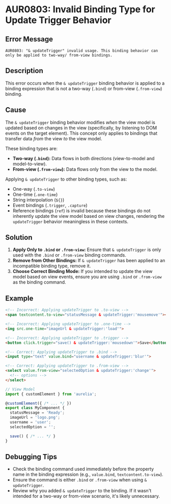 # AUR0803: Invalid Binding Type for Update Trigger Behavior

## Error Message

`AUR0803: "& updateTrigger" invalid usage. This binding behavior can only be applied to two-way/ from-view bindings.`

## Description

This error occurs when the `& updateTrigger` binding behavior is applied to a binding expression that is not a two-way (`.bind`) or from-view (`.from-view`) binding.

## Cause

The `& updateTrigger` binding behavior modifies *when* the view model is updated based on changes in the view (specifically, by listening to DOM events on the target element). This concept only applies to bindings that transfer data *from* the view *to* the view model.

These binding types are:
*   **Two-way (`.bind`):** Data flows in both directions (view-to-model and model-to-view).
*   **From-view (`.from-view`):** Data flows only from the view to the model.

Applying `& updateTrigger` to other binding types, such as:
*   One-way (`.to-view`)
*   One-time (`.one-time`)
*   String interpolation (`${}`)
*   Event bindings (`.trigger`, `.capture`)
*   Reference bindings (`ref`)
is invalid because these bindings do not inherently update the view model based on view changes, rendering the `updateTrigger` behavior meaningless in these contexts.

## Solution

1.  **Apply Only to `.bind` or `.from-view`:** Ensure that `& updateTrigger` is only used with the `.bind` or `.from-view` binding commands.
2.  **Remove from Other Bindings:** If `& updateTrigger` has been applied to an incompatible binding type, remove it.
3.  **Choose Correct Binding Mode:** If you intended to update the view model based on view events, ensure you are using `.bind` or `.from-view` as the binding command.

## Example

```html
<!-- Incorrect: Applying updateTrigger to .to-view -->
<span textcontent.to-view="statusMessage & updateTrigger:'mousemove'"></span>

<!-- Incorrect: Applying updateTrigger to .one-time -->
<img src.one-time="imageUrl & updateTrigger:'load'">

<!-- Incorrect: Applying updateTrigger to .trigger -->
<button click.trigger="save() & updateTrigger:'mousedown'">Save</button>

<!-- Correct: Applying updateTrigger to .bind -->
<input type="text" value.bind="username & updateTrigger:'blur'">

<!-- Correct: Applying updateTrigger to .from-view -->
<select value.from-view="selectedOption & updateTrigger:'change'">
  <!-- options -->
</select>
```

```typescript
// View Model
import { customElement } from 'aurelia';

@customElement({ /* ... */ })
export class MyComponent {
  statusMessage = 'Ready';
  imageUrl = 'logo.png';
  username = 'user';
  selectedOption = '';

  save() { /* ... */ }
}
```

## Debugging Tips

*   Check the binding command used immediately before the property name in the binding expression (e.g., `value.bind`, `textcontent.to-view`).
*   Ensure the command is either `.bind` or `.from-view` when using `& updateTrigger`.
*   Review why you added `& updateTrigger` to the binding. If it wasn't intended for a two-way or from-view scenario, it's likely unnecessary.
